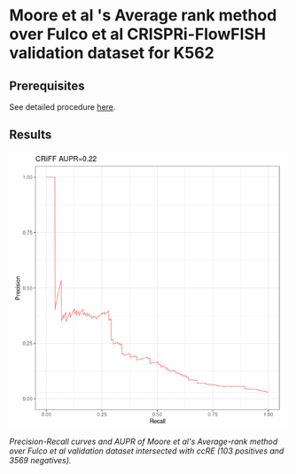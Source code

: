 # Moore et al 's Average rank method over Fulco et al CRISPRi-FlowFISH validation dataset for K562

## Prerequisites

See detailed procedure [here](/notes_BENGI/CRISPRi_FlowFISH/avg_rank_method/avg_rank_method_with_code).

## Results

![Image: Precision-Recall curves and AUPR](precision_recall_avg_rank_over_K562_CRiFF.png)

*Precision-Recall curves and AUPR of Moore et al's Average-rank method over Fulco et al validation dataset intersected with ccRE (103 positives and 3569 negatives).*